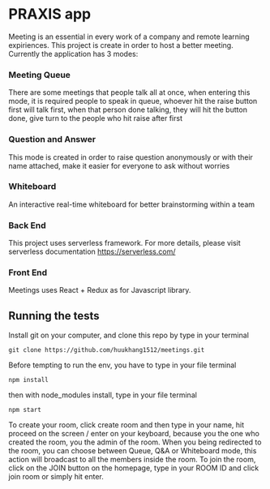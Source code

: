# PRAXIS app
Meeting is an essential in every work of a company and remote learning expiriences. This project is create in order to host a better meeting. Currently the application has 3 modes:
### Meeting Queue
There are some meetings that people talk all at once, when entering this mode, it is required people to speak in queue, whoever hit the raise button first will talk first, when that person done talking, they will hit the button done, give turn to the people who hit raise after
first
### Question and Answer
This mode is created in order to raise question anonymously or with their name attached, make it easier for everyone to ask without worries
### Whiteboard
An interactive real-time whiteboard for better brainstorming within a team
### Back End
This project uses serverless framework. For more details, please visit serverless documentation https://serverless.com/

### Front End
Meetings uses React + Redux as for Javascript library.

## Running the tests
Install git on your computer, and clone this repo by type in your terminal 
```
git clone https://github.com/huukhang1512/meetings.git
```
Before tempting to run the env, you have to type in your file terminal
```
npm install
```
then with node_modules install, type in your file terminal
```
npm start
```
To create your room, click create room and then type in your name, hit proceed on the screen / enter on your keyboard, because you the one who created the room, you the admin of the room.
When you being redirected to the room, you can choose between Queue, Q&A or Whiteboard mode, this action will broadcast to all the members inside the room. 
To join the room, click on the JOIN button on the homepage, type in your ROOM ID and click join room or simply hit enter.
